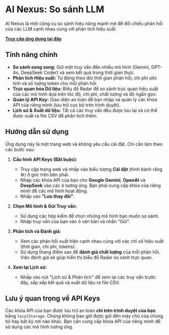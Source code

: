 # AI Nexus: So sánh LLM

AI Nexus là một công cụ so sánh hiệu năng mạnh mẽ để đối chiếu phản hồi của các LLM cạnh nhau cùng với phân tích hiệu suất.

**[Truy cập ứng dụng tại đây](https://ai-nexus-pro.vercel.app/)**

## Tính năng chính

*   **So sánh song song:** Gửi một truy vấn đến nhiều mô hình (Gemini, GPT-4o, DeepSeek Coder) và xem kết quả trong thời gian thực.
*   **Phân tích Hiệu suất:** Tự động theo dõi thời gian phản hồi, chi phí ước tính và số lượng token cho mỗi phản hồi.
*   **Trực quan hóa Dữ liệu:** Biểu đồ Radar để so sánh trực quan hiệu suất của các mô hình dựa trên tốc độ, chi phí, chất lượng và độ ngắn gọn.
*   **Quản lý API Key:** Giao diện an toàn để bạn nhập và quản lý các khóa API của riêng mình (lưu trữ cục bộ trên trình duyệt).
*   **Lịch sử & Xuất dữ liệu:** Tất cả các truy vấn đều được lưu lại và có thể được xuất ra file CSV để phân tích thêm.

## Hướng dẫn sử dụng

Ứng dụng này là một trang web và không yêu cầu cài đặt. Chỉ cần làm theo các bước sau:

1.  **Cấu hình API Keys (Bắt buộc):**
    *   Truy cập trang web và nhấp vào biểu tượng **Cài đặt** (hình bánh răng ⚙️) ở góc trên bên phải.
    *   Nhập các khóa API của bạn cho **Google Gemini**, **OpenAI** và **DeepSeek** vào các ô tương ứng. Bạn phải cung cấp khóa của riêng mình để các mô hình hoạt động.
    *   Nhấp vào **"Lưu thay đổi"**.

2.  **Chọn Mô hình & Gửi Truy vấn:**
    *   Sử dụng các hộp kiểm để chọn những mô hình bạn muốn so sánh.
    *   Nhập truy vấn của bạn vào ô văn bản và nhấn "Gửi".

3.  **Phân tích và Đánh giá:**
    *   Xem các phản hồi xuất hiện cạnh nhau cùng với các chỉ số hiệu suất (thời gian, chi phí, tokens).
    *   Sử dụng thang điểm sao để **đánh giá chất lượng** của mỗi phản hồi. Việc đánh giá sẽ giúp hiển thị biểu đồ Radar so sánh trực quan.

4.  **Xem lại Lịch sử:**
    *   Nhấp vào nút "Lịch sử & Phân tích" để xem lại các truy vấn trước đây, sắp xếp kết quả và xuất dữ liệu ra file CSV.

## Lưu ý quan trọng về API Keys

Các khóa API của bạn được lưu trữ an toàn **chỉ trên trình duyệt của bạn** bằng `localStorage`. Chúng không bao giờ được gửi đến máy chủ của chúng tôi hay bất kỳ nơi nào khác. Bạn cần cung cấp khóa API của riêng mình để sử dụng các mô hình tương ứng.
